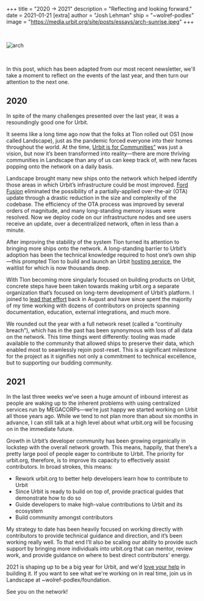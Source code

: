 +++
title = "2020 -> 2021"
description = "Reflecting and looking forward."
date = 2021-01-21
[extra]
author = "Josh Lehman"
ship = "~wolref-podlex"
image = "https://media.urbit.org/site/posts/essays/arch-sunrise.jpeg"
+++

<br>

![arch](https://media.urbit.org/site/posts/essays/arch-sunrise.jpeg)

<br>

In this post, which has been adapted from our most recent newsletter, we'll take a moment to reflect on the events of the last year, and then turn our attention to the next one.

## 2020

In spite of the many challenges presented over the last year, it was a resoundingly good one for Urbit.

It seems like a long time ago now that the folks at Tlon rolled out OS1 (now called Landscape), just as the pandemic forced everyone into their homes throughout the world. At the time, [Urbit is for Communities"](https://urbit.org/blog/urbit-is-for-communities/) was just a vision, but now it’s been transformed into reality—there are more thriving communities in Landscape than any of us can keep track of, with new faces popping onto the network on a daily basis.

Landscape brought many new ships onto the network which helped identify those areas in which Urbit’s infrastructure could be most improved. [Ford Fusion](https://urbit.org/blog/ford-fusion/) eliminated the possibility of a partially-applied over-the-air (OTA) update through a drastic reduction in the size and complexity of the codebase. The efficiency of the OTA process was improved by several orders of magnitude, and many long-standing memory issues were resolved. Now we deploy code on our infrastructure nodes and see users receive an update, over a decentralized network, often in less than a minute.

After improving the stability of the system Tlon turned its attention to bringing more ships onto the network. A long-standing barrier to Urbit’s adoption has been the technical knowledge required to host one’s own ship—this prompted Tlon to build and launch an Urbit [hosting service](https://tlon.io), the waitlist for which is now thousands deep.

With Tlon becoming more singularly focused on building products on Urbit, concrete steps have been taken towards making urbit.org a separate organization that’s focused on long-term development of Urbit’s platform. I joined to [lead that effort](https://urbit.org/blog/first-steps-towards-urbit-org/) back in August and have since spent the majority of my time working with dozens of contributors on projects spanning documentation, education, external integrations, and much more.

We rounded out the year with a full network reset (called a “continuity breach”), which has in the past has been synonymous with loss of all data on the network. This time things went differently: tooling was made available to the community that allowed ships to preserve their data, which enabled most to seamlessly rejoin post-reset. This is a significant milestone for the project as it signifies not only a commitment to technical excellence, but to supporting our budding community.

## 2021

In the last three weeks we’ve seen a huge amount of inbound interest as people are waking up to the inherent problems with using centralized services run by MEGACORPs—we’re just happy we started working on Urbit all those years ago. While we tend to not plan more than about six months in advance, I can still talk at a high level about what urbit.org will be focusing on in the immediate future.

Growth in Urbit’s developer community has been growing organically in lockstep with the overall network growth. This means, happily, that there’s a pretty large pool of people eager to contribute to Urbit. The priority for urbit.org, therefore, is to improve its capacity to effectively assist contributors. In broad strokes, this means:

- Rework urbit.org to better help developers learn how to contribute to Urbit
- Since Urbit is ready to build on top of, provide practical guides that demonstrate how to do so
- Guide developers to make high-value contributions to Urbit and its ecosystem
- Build community amongst contributors

My strategy to date has been heavily focused on working directly with contributors to provide technical guidance and direction, and it’s been working really well. To that end I’ll also be scaling our ability to provide such support by bringing more individuals into urbit.org that can mentor, review work, and provide guidance on where to best direct contributors' energy.


2021 is shaping up to be a big year for Urbit, and we'd [love your help](https://grants.urbit.org) in building it. If you want to see what we're working on in real time, join us in Landscape at ~wolref-podlex/foundation.

See you on the network!
